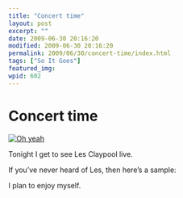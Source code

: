 ```yaml
---
title: "Concert time"
layout: post
excerpt: ""
date: 2009-06-30 20:16:20
modified: 2009-06-30 20:16:20
permalink: 2009/06/30/concert-time/index.html
tags: ["So It Goes"]
featured_img: 
wpid: 602
---
```


# Concert time

[![Oh yeah](http://farm4.static.flickr.com/3547/3676397136_096e583618.jpg)](http://www.flickr.com/photos/pj/3676397136/ "Oh yeah by Patrick Johanneson, on Flickr")

Tonight I get to see Les Claypool live.

If you’ve never heard of Les, then here’s a sample:

I plan to enjoy myself.